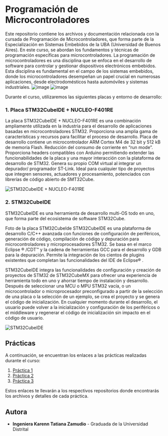 # Programación de Microcontroladores

Este repositorio contiene los archivos y documentación relacionada con la cursada de Programación de Microcontroladores, que forma parte de la Especialización en Sistemas Embebidos de la UBA (Universidad de Buenos Aires). En este curso, se abordan los fundamentos y técnicas de programación específicas para microcontroladores.
La programación de microcontroladores es una disciplina que se enfoca en el desarrollo de software para controlar y gestionar dispositivos electrónicos embebidos. Esta disciplina es fundamental en el campo de los sistemas embebidos, donde los microcontroladores desempeñan un papel crucial en numerosas aplicaciones, desde electrodomésticos hasta automóviles y sistemas industriales.
![image](https://github.com/Kzamudioq/PdM_workspace/assets/138271936/ae6fbe42-557b-412c-a7ba-d03c824477c5)
![image](https://github.com/Kzamudioq/PdM_workspace/assets/138271936/c146f7d0-a00b-4a70-a525-0c1302859b8a)




Durante el curso, utilizaremos las siguientes placas y entorno de desarrollo:

### 1. Placa STM32CubeIDE + NUCLEO-F401RE

La placa STM32CubeIDE + NUCLEO-F401RE es una combinación ampliamente utilizada en la industria para el desarrollo de aplicaciones basadas en microcontroladores STM32. Proporciona una amplia gama de características y recursos para facilitar el proceso de desarrollo.
Placa de desarrollo contiene un microcontrolador ARM Cortex M4 de 32 bit y 512 kB de memoria Flash. Reducción del consumo de corriente en “run mode”.  Proporciona headers compatibles con Arduino permitiendo extender las funcionabilidades de la placa y una mayor interacción con la plataforma de desarrollo de STM32. Genera su propio COM virtual al integrar un depurador/ programador ST-Link. Ideal para cualquier tipo de proyectos que integren sensores, actuadores y procesamiento, potenciados con librerías de código abierto de SMT32Cube.

![STM32CubeIDE + NUCLEO-F401RE](https://github.com/Kzamudioq/PdM_workspace/assets/138271936/0d70e67f-2a36-4a37-a2ee-82fa1b41c6f5)



### 2. STM32CubeIDE

STM32CubeIDE es una herramienta de desarrollo multi-OS todo en uno, que forma parte del ecosistema de software STM32Cube.

Foto de la placa STM32CubeIde
STM32CubeIDE es una plataforma de desarrollo C/C++ avanzada con funciones de configuración de periféricos, generación de código, compilación de código y depuración para microcontroladores y microprocesadores STM32. Se basa en el marco Eclipse ® /CDT™ y la cadena de herramientas GCC para el desarrollo y GDB para la depuración. Permite la integración de los cientos de plugins existentes que completan las funcionalidades del IDE de Eclipse® .

STM32CubeIDE integra las funcionalidades de configuración y creación de proyectos de STM32 de STM32CubeMX para ofrecer una experiencia de herramienta todo en uno y ahorrar tiempo de instalación y desarrollo. Después de seleccionar una MCU o MPU STM32 vacía, o un microcontrolador o microprocesador preconfigurado a partir de la selección de una placa o la selección de un ejemplo, se crea el proyecto y se genera el código de inicialización. En cualquier momento durante el desarrollo, el usuario puede volver a la inicialización y configuración de los periféricos o el middleware y regenerar el código de inicialización sin impacto en el código de usuario.

![STM32CubeIDE](https://github.com/Kzamudioq/PdM_workspace/assets/138271936/1bd1449b-c5c6-4ac8-8ac3-e0ea4a1c9e87)


## Prácticas

A continuación, se encuentran los enlaces a las prácticas realizadas durante el curso:

1. [Práctica 1](https://github.com/Kzamudioq/PdM_workspace/tree/main/Practica%201)
2. [Práctica 2](https://github.com/Kzamudioq/PdM_workspace/tree/main/Practica%202)
3. [Práctica 3](https://github.com/Kzamudioq/PdM_workspace/tree/main/Practica%203)

Estos enlaces te llevarán a los respectivos repositorios donde encontrarás los archivos y detalles de cada práctica.

## Autora

- **Ingeniera Karenn Tatiana Zamudio** - Graduada de la Universidad Distrital
